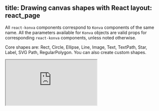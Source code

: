 title: Drawing canvas shapes with React
layout: react_page
---

All `react-konva` components correspond to `Konva` components of the same name.
All the parameters available for `Konva` objects are valid props for
corresponding `react-konva` components, unless noted otherwise.

Core shapes are: Rect, Circle, Ellipse, Line, Image, Text, TextPath, Star,
Label, SVG Path, RegularPolygon. You can also create custom shapes.

<iframe 
  src="https://codesandbox.io/embed/github/konvajs/site/tree/master/react-demos/shapes?hidenavigation=1&view=split&fontsize=10" 
  style={{
    width: "100%",
    height: "500px",
    border: 0,
    borderRadius: "4px",
    overflow: "hidden"
  }}
  sandbox="allow-modals allow-forms allow-popups allow-scripts allow-same-origin"
/>
